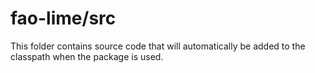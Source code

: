# fao-lime/src

This folder contains source code that will automatically be added to the classpath when
the package is used.
